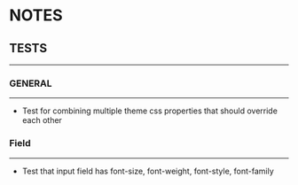 # NOTES

## TESTS
--------

### GENERAL
-----------
* Test for combining multiple theme css properties that should override each other

### Field
---------

* Test that input field has font-size, font-weight, font-style, font-family